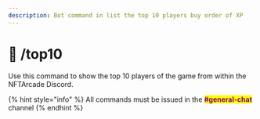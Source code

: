 ```yaml
---
description: Bot command in list the top 10 players buy order of XP
---
```


# 🤖 /top10

Use this command to show the top 10 players of the game from within the NFTArcade Discord.&#x20;

{% hint style="info" %}
All commands must be issued in the <mark style="color:purple;">**#general-chat**</mark> channel
{% endhint %}

